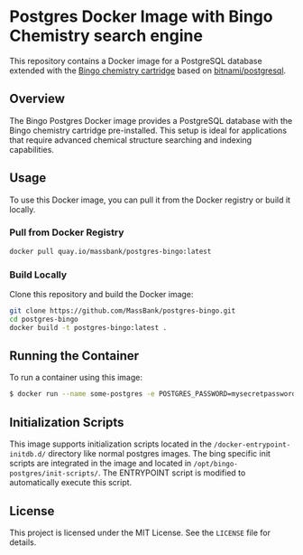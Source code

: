 # Postgres Docker Image with Bingo Chemistry search engine

This repository contains a Docker image for a PostgreSQL database extended with the [Bingo chemistry cartridge](https://github.com/epam/indigo) based on [bitnami/postgresql](https://github.com/bitnami/containers/blob/main/bitnami/postgresql/README.md).

## Overview

The Bingo Postgres Docker image provides a PostgreSQL database with the Bingo chemistry cartridge pre-installed. This setup is ideal for applications that require advanced chemical structure searching and indexing capabilities.

## Usage

To use this Docker image, you can pull it from the Docker registry or build it locally.

### Pull from Docker Registry

```sh
docker pull quay.io/massbank/postgres-bingo:latest
```

### Build Locally

Clone this repository and build the Docker image:

```sh
git clone https://github.com/MassBank/postgres-bingo.git
cd postgres-bingo
docker build -t postgres-bingo:latest .
```

## Running the Container

To run a container using this image:

```sh
$ docker run --name some-postgres -e POSTGRES_PASSWORD=mysecretpassword -d quay.io/massbank/postgres-bingo
```

## Initialization Scripts

This image supports initialization scripts located in the `/docker-entrypoint-initdb.d/` directory like normal postgres images. The bing specific init scripts are integrated in the image and located in `/opt/bingo-postgres/init-scripts/`. The ENTRYPOINT script is modified to automatically execute this script.

## License

This project is licensed under the MIT License. See the `LICENSE` file for details.
